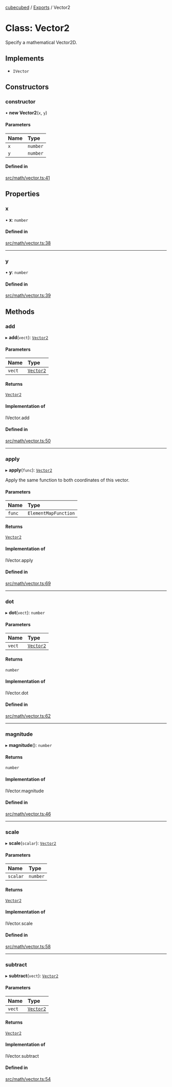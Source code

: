 [cubecubed](/reference/README.md) / [Exports](/reference/modules.md) / Vector2

# Class: Vector2

Specify a mathematical Vector2D.

## Implements

- `IVector`

## Constructors

### constructor

• **new Vector2**(`x`, `y`)

#### Parameters

| Name | Type |
| :------ | :------ |
| `x` | `number` |
| `y` | `number` |

#### Defined in

[src/math/vector.ts:41](https://github.com/imaphatduc/cubecubed/blob/0dc8d92/src/math/vector.ts#L41)

## Properties

### x

• **x**: `number`

#### Defined in

[src/math/vector.ts:38](https://github.com/imaphatduc/cubecubed/blob/0dc8d92/src/math/vector.ts#L38)

___

### y

• **y**: `number`

#### Defined in

[src/math/vector.ts:39](https://github.com/imaphatduc/cubecubed/blob/0dc8d92/src/math/vector.ts#L39)

## Methods

### add

▸ **add**(`vect`): [`Vector2`](/reference/classes/Vector2.md)

#### Parameters

| Name | Type |
| :------ | :------ |
| `vect` | [`Vector2`](/reference/classes/Vector2.md) |

#### Returns

[`Vector2`](/reference/classes/Vector2.md)

#### Implementation of

IVector.add

#### Defined in

[src/math/vector.ts:50](https://github.com/imaphatduc/cubecubed/blob/0dc8d92/src/math/vector.ts#L50)

___

### apply

▸ **apply**(`func`): [`Vector2`](/reference/classes/Vector2.md)

Apply the same function to both coordinates of this vector.

#### Parameters

| Name | Type |
| :------ | :------ |
| `func` | `ElementMapFunction` |

#### Returns

[`Vector2`](/reference/classes/Vector2.md)

#### Implementation of

IVector.apply

#### Defined in

[src/math/vector.ts:69](https://github.com/imaphatduc/cubecubed/blob/0dc8d92/src/math/vector.ts#L69)

___

### dot

▸ **dot**(`vect`): `number`

#### Parameters

| Name | Type |
| :------ | :------ |
| `vect` | [`Vector2`](/reference/classes/Vector2.md) |

#### Returns

`number`

#### Implementation of

IVector.dot

#### Defined in

[src/math/vector.ts:62](https://github.com/imaphatduc/cubecubed/blob/0dc8d92/src/math/vector.ts#L62)

___

### magnitude

▸ **magnitude**(): `number`

#### Returns

`number`

#### Implementation of

IVector.magnitude

#### Defined in

[src/math/vector.ts:46](https://github.com/imaphatduc/cubecubed/blob/0dc8d92/src/math/vector.ts#L46)

___

### scale

▸ **scale**(`scalar`): [`Vector2`](/reference/classes/Vector2.md)

#### Parameters

| Name | Type |
| :------ | :------ |
| `scalar` | `number` |

#### Returns

[`Vector2`](/reference/classes/Vector2.md)

#### Implementation of

IVector.scale

#### Defined in

[src/math/vector.ts:58](https://github.com/imaphatduc/cubecubed/blob/0dc8d92/src/math/vector.ts#L58)

___

### subtract

▸ **subtract**(`vect`): [`Vector2`](/reference/classes/Vector2.md)

#### Parameters

| Name | Type |
| :------ | :------ |
| `vect` | [`Vector2`](/reference/classes/Vector2.md) |

#### Returns

[`Vector2`](/reference/classes/Vector2.md)

#### Implementation of

IVector.subtract

#### Defined in

[src/math/vector.ts:54](https://github.com/imaphatduc/cubecubed/blob/0dc8d92/src/math/vector.ts#L54)
